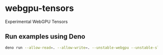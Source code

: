 # webgpu-tensors

Experimental WebGPU Tensors

## Run examples using Deno

```bash
deno run --allow-read=. --allow-write=. --unstable-webgpu --unstable-sloppy-imports ./examples/ex1.ts
```
